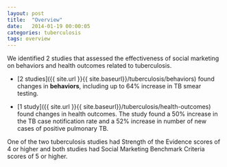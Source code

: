 ```yaml
---
layout: post
title:  "Overview"
date:   2014-01-19 00:00:05
categories: tuberculosis
tags: overview
---
```


We identified 2 studies that assessed the effectiveness of social marketing on behaviors and health outcomes related to tuberculosis.

* [2 studies]({{ site.url }}{{ site.baseurl}}/tuberculosis/behaviors) found changes in **behaviors**, including up to 64% increase in TB smear testing.

* [1 study]({{ site.url }}{{ site.baseurl}}/tuberculosis/health-outcomes) found changes in health outcomes. The study found a 50% increase in the TB case notification rate and a 52% increase in number of new cases of positive pulmonary TB.

One of the two tuberculosis studies had Strength of the Evidence scores of 4 or higher and both studies had Social Marketing Benchmark Criteria scores of 5 or higher.